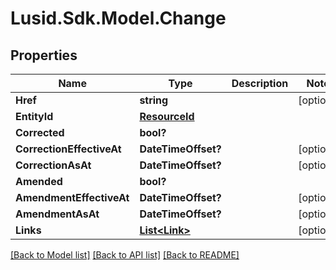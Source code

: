 
# Lusid.Sdk.Model.Change

## Properties

Name | Type | Description | Notes
------------ | ------------- | ------------- | -------------
**Href** | **string** |  | [optional] 
**EntityId** | [**ResourceId**](ResourceId.md) |  | 
**Corrected** | **bool?** |  | 
**CorrectionEffectiveAt** | **DateTimeOffset?** |  | [optional] 
**CorrectionAsAt** | **DateTimeOffset?** |  | [optional] 
**Amended** | **bool?** |  | 
**AmendmentEffectiveAt** | **DateTimeOffset?** |  | [optional] 
**AmendmentAsAt** | **DateTimeOffset?** |  | [optional] 
**Links** | [**List&lt;Link&gt;**](Link.md) |  | [optional] 

[[Back to Model list]](../README.md#documentation-for-models)
[[Back to API list]](../README.md#documentation-for-api-endpoints)
[[Back to README]](../README.md)


